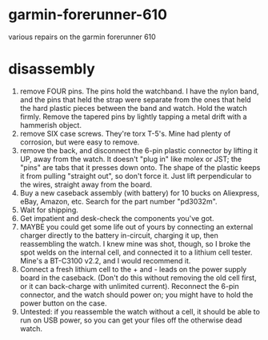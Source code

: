 # garmin-forerunner-610
various repairs on the garmin forerunner 610
# disassembly
1. remove FOUR pins. The pins hold the watchband. I have the nylon band, and the pins that held the strap were separate from the ones that held the hard plastic pieces between the band and watch. Hold the watch firmly. Remove the tapered pins by lightly tapping a metal drift with a hammerish object.
2. remove SIX case screws. They're torx T-5's. Mine had plenty of corrosion, but were easy to remove.
3. remove the back, and disconnect the 6-pin plastic connector by lifting it UP, away from the watch. It doesn't "plug in" like molex or JST; the "pins" are tabs that it presses down onto. The shape of the plastic keeps it from pulling "straight out", so don't force it. Just lift perpendicular to the wires, straight away from the board.
4. Buy a new caseback assembly (with battery) for 10 bucks on Aliexpress, eBay, Amazon, etc. Search for the part number "pd3032m".
5. Wait for shipping. 
6. Get impatient and desk-check the components you've got.
7. MAYBE you could get some life out of yours by connecting an external charger directly to the battery in-circuit, charging it up, then reassembling the watch. I knew mine was shot, though, so I broke the spot welds on the internal cell, and connected it to a lithium cell tester. Mine's a BT-C3100 v2.2, and I would recommend it.
8. Connect a fresh lithium cell to the + and - leads on the power supply board in the caseback. (Don't do this without removing the old cell first, or it can back-charge with unlimited current). Reconnect the 6-pin connector, and the watch should power on; you might have to hold the power button on the case.
9. Untested: if you reassemble the watch without a cell, it should be able to run on USB power, so you can get your files off the otherwise dead watch.

